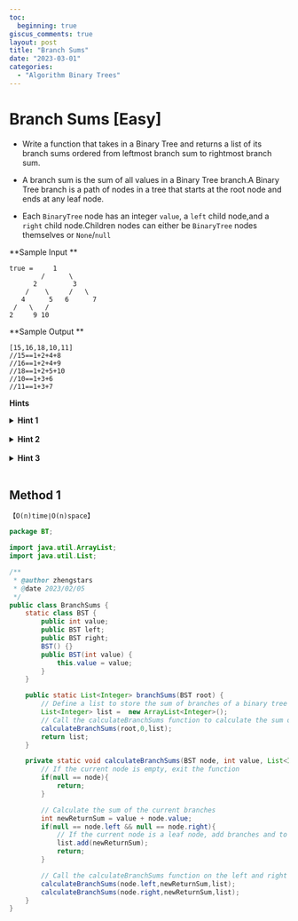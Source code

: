 ```yaml
---
toc:
  beginning: true
giscus_comments: true
layout: post
title: "Branch Sums"
date: "2023-03-01"
categories:
  - "Algorithm Binary Trees"
---
```


# Branch Sums [Easy]

- Write a function that takes in a Binary Tree and returns a list of its branch sums ordered from leftmost branch sum to rightmost branch sum.

- A branch sum is the sum of all values in a Binary Tree branch.A Binary Tree branch is a path of nodes in a tree that starts at the root node and ends at any leaf node.

- Each `BinaryTree` node has an integer `value`, a `left` child node,and a `right` child node.Children nodes can either be `BinaryTree` nodes themselves or `None`/`null`



**Sample Input **

````
true =     1
        /      \
      2         3
    /    \     /   \
   4      5   6      7
 /   \   /
2     9 10  
````

**Sample Output **

```
[15,16,18,10,11] 
//15==1+2+4+8 
//16==1+2+4+9 
//18==1+2+5+10 
//10==1+3+6 
//11==1+3+7
```



**Hints**
<br>

<details> <summary><b>Hint 1</b></summary>
    <br>
    <i><strong> Try traversing the Binary Tree in a depth-first-search-like fashion. </strong></i>
</details>



<br>

<details> <summary><b>Hint 2</b></summary>
    <br>
    <i><strong> Recursively traverse the Binary Tree in a depth-first-search-like fashion,and pass a running sum of the values of every previously-visited node to each node that you're traversing. </strong></i>
</details>




<br>

<details> <summary><b>Hint 3</b></summary>
    <br>
    <i><strong> As you recursively traverse the tree,if you reach a leaf node (a node with no "left" or "right"Binary Tree nodes),add the relevant running sum that you've calculated to a list of sums (which you'll also have to pass to the recursive function).If you reach a node that isn't a leaf node,keep recursively traversing its children nodes,passing the correctly updated running sum to them.</strong></i>
</details>



<br>



## Method 1

```tex
【O(n)time∣O(n)space】
```

```java
package BT;

import java.util.ArrayList;
import java.util.List;

/**
 * @author zhengstars
 * @date 2023/02/05
 */
public class BranchSums {
    static class BST {
        public int value;
        public BST left;
        public BST right;
        BST() {}
        public BST(int value) {
            this.value = value;
        }
    }

    public static List<Integer> branchSums(BST root) {
        // Define a list to store the sum of branches of a binary tree
        List<Integer> list =  new ArrayList<Integer>();
        // Call the calculateBranchSums function to calculate the sum of branches of the binary tree
        calculateBranchSums(root,0,list);
        return list;
    }

    private static void calculateBranchSums(BST node, int value, List<Integer> list) {
        // If the current node is empty, exit the function
        if(null == node){
            return;
        }

        // Calculate the sum of the current branches
        int newReturnSum = value + node.value;
        if(null == node.left && null == node.right){
            // If the current node is a leaf node, add branches and to the list
            list.add(newReturnSum);
            return;
        }

        // Call the calculateBranchSums function on the left and right child nodes respectively
        calculateBranchSums(node.left,newReturnSum,list);
        calculateBranchSums(node.right,newReturnSum,list);
    }
}
```






